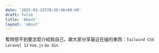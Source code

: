 ```yaml
---
date: '2025-03-23T20:36:46+08:00'
draft: false
title: 'About'
layout: 'about'
---
```


暫時想不到要怎麼介紹我自己，跟大家分享最近在碰的東西：`Tailwind CSS` `Laravel 12` `Vue.js` `Go Gin`
